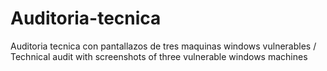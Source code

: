 # Auditoria-tecnica
Auditoria tecnica con pantallazos de tres maquinas windows vulnerables / Technical audit with screenshots of three vulnerable windows machines
